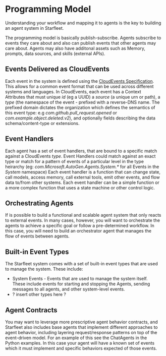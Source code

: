 # Programming Model

Understanding your workflow and mapping it to agents is the key to building an agent system in Starfleet.

The programming model is basically publish-subscribe. Agents subscribe to events they care about and also can publish events that other agents may care about. Agents may also have additonal assets such as Memory, prompts, data sources, and skills (external APIs).

## Events Delivered as CloudEvents

Each event in the system is defined using the [CloudEvents Specification](https://cloudevents.io/). This allows for a common event format that can be used across different systems and languages.  In CloudEvents, each event has a Context Attributes that must unique *id* (eg a UUID) a *source* (a unique urn or path), a *type* (the namespace of the event - prefixed with a reverse-DNS name. The prefixed domain dictates the organization which defines the semantics of this event type: e.g *com.github.pull_request.opened* or
*com.example.object.deleted.v2*), and optionally fields describing the data schema/content-type or extensions.

## Event Handlers

Each agent has a set of event handlers, that are bound to a specific match against a CloudEvents *type*. Event Handlers could match against an exact type or match for a pattern of events of a particular level in the type heirarchy (eg: *com.Microsoft.AutoGen.Agents.System.\** for all Events in the *System* namespace) Each event handler is a function that can change state, call models, access memory, call external tools, emit other events, and flow data to/from other systems. Each event handler can be a simple function or a more complex function that uses a state machine or other control logic.

## Orchestrating Agents

If is possible to build a functional and scalable agent system that only reacts to external events. In many cases, however, you will want to orchestrate the agents to achieve a specific goal or follow a pre-determined workflow. In this case, you will need to build an orchestrator agent that manages the flow of events between agents.

## Built-in Event Types

The Starfleet system comes with a set of built-in event types that are used to manage the system. These include:

* System Events - Events that are used to manage the system itself. These include events for starting and stopping the Agents, sending messages to all agents, and other system-level events.
* ? insert other types here ?

## Agent Contracts

You may want to leverage more prescriptive agent behavior contracts, and Starfleet also includes base agents that implement different approaches to agent behavior, including layering request/response patterns on top of the event-driven model. For an example of this see the ChatAgents in the Python examples. In this case your agent will have a known set of events which it must implement and specific behaviors expected of those events.
